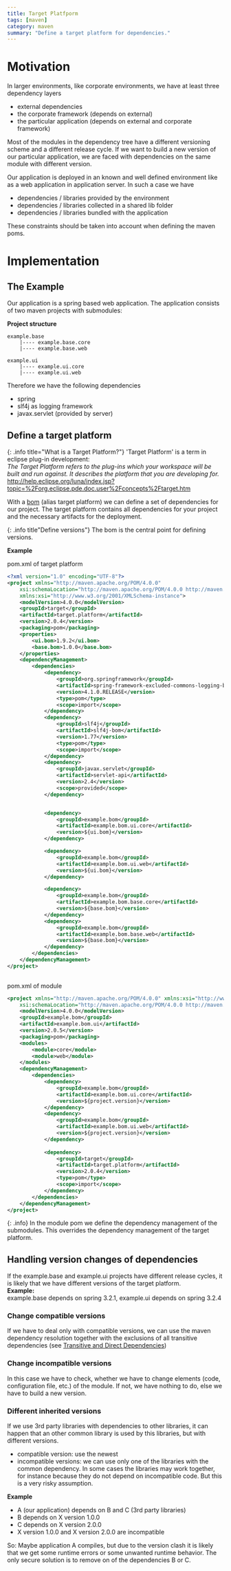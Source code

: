 ```yaml
---
title: Target Platfporm
tags: [maven]
category: maven
summary: "Define a target platform for dependencies."
---
```


# Motivation

In larger environments, like corporate environments, we have at least three dependency layers

* external dependencies
* the corporate framework (depends on external)
* the particular application (depends on external and corporate framework)

Most of the modules in the dependency tree have a different versioning scheme and a different release cycle. If we want to build a new version of our particular application, we are faced with dependencies on the same module with different version.

Our application is deployed in an known and well defined environment like as a web application in application server. In such a case we have

* dependencies / libraries provided by the environment
* dependencies / libraries collected in a shared lib folder
* dependencies / libraries bundled with the application

These constraints should be taken into account when defining the maven poms.

# Implementation

## The Example

Our application is a spring based web application. The application consists of two maven projects with submodules:

**Project structure**

~~~
example.base
    |---- example.base.core
    |---- example.base.web

example.ui
    |---- example.ui.core
    |---- example.ui.web

~~~

Therefore we have the following dependencies

* spring
* slf4j as  logging framework
* javax.servlet (provided by server)

## Define a target platform

{: .info title="What is a Target Platform?"}
'Target Platform' is a term in eclipse plug-in development:  
*The Target Platform refers to the plug-ins which your workspace will be built and run against. It describes the platform that you are developing for.*
<http://help.eclipse.org/luna/index.jsp?topic=%2Forg.eclipse.pde.doc.user%2Fconcepts%2Ftarget.htm>

With a [bom](./bill_of_material.html) (alias target platform) we can define a set of dependencies for our project. The target platform contains all dependencies for your project and the necessary artifacts for the deployment.

{: .info title"Define versions"}
 The bom is the central point for defining versions.


**Example**

pom.xml of target platform

``` xml
<?xml version="1.0" encoding="UTF-8"?>
<project xmlns="http://maven.apache.org/POM/4.0.0"
	xsi:schemaLocation="http://maven.apache.org/POM/4.0.0 http://maven.apache.org/xsd/maven-4.0.0.xsd"
	xmlns:xsi="http://www.w3.org/2001/XMLSchema-instance">
	<modelVersion>4.0.0</modelVersion>
	<groupId>target</groupId>
	<artifactId>target.platform</artifactId>
	<version>2.0.4</version>
	<packaging>pom</packaging>
	<properties>
		<ui.bom>1.9.2</ui.bom>
		<base.bom>1.0.0</base.bom>
	</properties>
	<dependencyManagement>
		<dependencies>
			<dependency>
				<groupId>org.springframework</groupId>
				<artifactId>spring-framework-excluded-commons-logging-bom</artifactId>
				<version>4.1.0.RELEASE</version>
				<type>pom</type>
				<scope>import</scope>
			</dependency>
			<dependency>
				<groupId>slf4j</groupId>
				<artifactId>slf4j-bom</artifactId>
				<version>1.77</version>
				<type>pom</type>
				<scope>import</scope>
			</dependency>
			<dependency>
				<groupId>javax.servlet</groupId>
				<artifactId>servlet-api</artifactId>
				<version>2.4</version>
				<scope>provided</scope>
			</dependency>


			<dependency>
				<groupId>example.bom</groupId>
				<artifactId>example.bom.ui.core</artifactId>
				<version>${ui.bom}</version>
			</dependency>

			<dependency>
				<groupId>example.bom</groupId>
				<artifactId>example.bom.ui.web</artifactId>
				<version>${ui.bom}</version>
			</dependency>

			<dependency>
				<groupId>example.bom</groupId>
				<artifactId>example.bom.base.core</artifactId>
				<version>${base.bom}</version>
			</dependency>
			<dependency>
				<groupId>example.bom</groupId>
				<artifactId>example.bom.base.web</artifactId>
				<version>${base.bom}</version>
			</dependency>
		</dependencies>
	</dependencyManagement>
</project>
	
``` 


pom.xml of module

``` xml
<project xmlns="http://maven.apache.org/POM/4.0.0" xmlns:xsi="http://www.w3.org/2001/XMLSchema-instance"
	xsi:schemaLocation="http://maven.apache.org/POM/4.0.0 http://maven.apache.org/xsd/maven-4.0.0.xsd">
	<modelVersion>4.0.0</modelVersion>
	<groupId>example.bom</groupId>
	<artifactId>example.bom.ui</artifactId>
	<version>2.0.5</version>
	<packaging>pom</packaging>
	<modules>
		<module>core</module>
		<module>web</module>
	</modules>
	<dependencyManagement>
		<dependencies>
			<dependency>
				<groupId>example.bom</groupId>
				<artifactId>example.bom.ui.core</artifactId>
				<version>${project.version}</version>
			</dependency>
			<dependency>
				<groupId>example.bom</groupId>
				<artifactId>example.bom.ui.web</artifactId>
				<version>${project.version}</version>
			</dependency>
			
			<dependency>
				<groupId>target</groupId>
				<artifactId>target.platform</artifactId>
				<version>2.0.4</version>
				<type>pom</type>
				<scope>import</scope>
			</dependency>
		</dependencies>
	</dependencyManagement>
</project>
```



{: .info}
In the module pom we define the dependency management of the submodules. This overrides the dependency management of the target platform.

## Handling version changes of dependencies
If the example.base and example.ui projects have different release cycles, it is likely that we have different versions of the target platform.  
**Example:**  
example.base depends on spring 3.2.1, example.ui depends on spring 3.2.4

### Change compatible versions
If we have to deal only with compatible versions, we can use the maven dependency resolution together with the exclusions of all transitive dependencies (see [Transitive and Direct Dependencies](./transitive_and_direct_dependencies.html))


### Change incompatible versions
In this case we have to check, whether we have to change elements (code, configuration file, etc.) of the module. If not, we have nothing to do, else we have to build a new version.

###  Different inherited versions
If we use 3rd party libraries with dependencies to other libraries, it can happen that an other common library is used by this libraries, but with different versions.
* compatible version: use the newest
* incompatible versions: we can use only one of the libraries with the common dependency. In some cases the libraries may work together, for instance because they do not depend on incompatible code. But this is a very risky assumption.

**Example**
* A (our application) depends on B and C (3rd party libraries) 
* B depends on X version 1.0.0
* C depends on X version 2.0.0
* X version 1.0.0 and X version 2.0.0 are incompatible

So: Maybe application A compiles, but due to the version clash it is likely that we get some runtime errors or some unwanted runtime behavior. The only secure solution is to remove on of the dependencies B or C.
